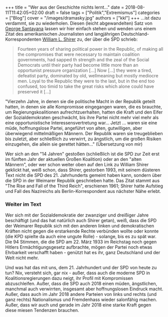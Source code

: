 +++
title = "Wer aus der Geschichte nichts lernt..."
date = 2018-08-11T11:42:05+02:00
draft = false
tags = ["Politik","Extremismus"]
categories = ["Blog"]
cover = "/images/dramasky.jpg"
authors = ["kkl"]
+++
...ist dazu verdammt, sie zu wiederholen. Diesen (leicht abgewandelten) Satz von [George Santayana](https://de.wikipedia.org/wiki/George_Santayana) lassen wir hier einfach stehen und wenden uns einem Zitat des amerikanischen Journalisten und langjährigen Deutschland-Korrespondenten [William L. Shirer](https://de.wikipedia.org/wiki/William_L._Shirer) zu, der über die SPD schrieb:

> Fourteen years of sharing political power in the Republic, of making all the compromises that were necessary to maintain coalition governments, had sapped th strength and the zeal of the Social Democrats until their party had become little more than an opportunist pressure organization [...] Now [...] they were a tired, defeatist party, dominated by old, wellmeaning but mostly mediocre men. Loyal to the Republic they were to the last, but in the end too confused, too timid to take the great risks which alone could have preserved it [...]

"Vierzehn Jahre, in denen sie die politische Macht in der Republik geteilt hatten, in denen sie alle Kompromisse eingegangen waren, die es brauchte, um Regierungskoalitionen aufrechtzuerhalten, hatten die Kraft und den Eifer der Sozialdemokraten geschwächt, bis ihre Partei nicht mehr viel mehr als eine opportunistische Interessensvertretung war... Jetzt ... waren sie eine müde, hoffnungslose Partei, angeführt von alten, gutwilligen, aber überwiegend mittelmäßigen Männern. Der Republik waren sie treugeblieben bis zuletzt, aber schließlich zu verwirrt, zu ängstlich, um die großen Risiken einzugehen, die allein sie gerettet hätten..." (Übersetzung von mir)

Wer sich an den "14 Jahren" gestoßen (schließlich ist die SPD zur Zeit erst im fünften Jahr der aktuellen Großen Koalition)  oder an den "alten Männern", oder wer schon weiter oben auf den Link zu William Shirer geklickt hat, weiß schon, dass Shirer, gestorben 1993, mit seinem düsteren Text nicht die SPD des 21. Jahrhunderts gemeint haben kann, sondern über die SPD in der Weimarer Republik geschrieben hatte. Das Zitat stammt aus "The Rise and Fall of the Third Reich", erschienen 1961; Shirer hatte Aufstieg und Fall des Nazireichs als Berlin-Korrespondent aus nächster Nähe erlebt.

### Weiter im Text
Wer sich mit der Sozialdemokratie der zwanziger und dreißiger Jahre beschäftigt (und das hat natürlich auch Shirer getan), weiß, dass die SPD der Weimarer Republik sich mit den anderen linken und demokratischen Kräften nicht gegen die erstarkende Rechte verbünden wollte oder konnte (die KPD spielte da auch eine ungute Rolle) - solange, bis es zu spät war. Die 94 Stimmen, die die SPD am 22. März 1933 im Reichstag noch gegen Hitlers Ermächtigungsgesetz aufbrachte, mögen der Partei noch etwas Ehrbarkeit verschafft haben - genützt hat es ihr, ganz Deutschland und der Welt nicht mehr.

Und was hat das mit uns, dem 21. Jahrhundert und der SPD von heute zu tun? Nix, versteht sich, gar nix - außer, dass auch die moderne SPD in Koalitionsregierungen dazu neigt, ihr Profil mit Kompromissen abzuschleifen. Außer, dass die SPD auch 2018 einen müden, ängstlichen, manchmal auch verwirrten, insgesamt aber hoffnungslosen Eindruck macht. Außer, dass auch im Jahr 2018 andere Parteien von links und rechts (und ganz rechts) Nationalismus und Fremdenhass wieder salonfähig machen. Außer, dass wir auch und gerade im Jahr 2018 eine starke Kraft gegen diese miesen Tendenzen brauchen.
